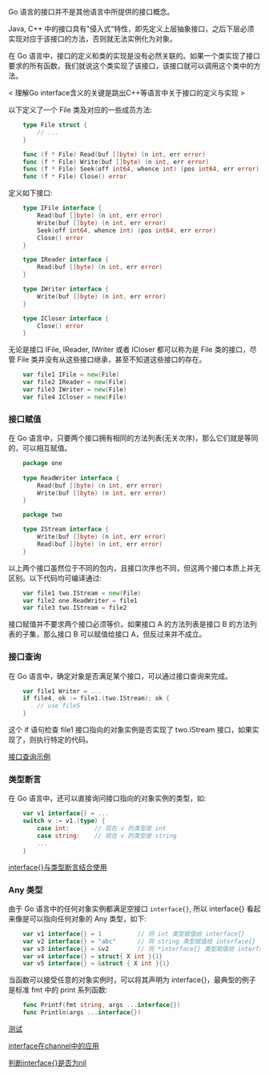 
Go 语言的接口并不是其他语言中所提供的接口概念。

Java, C++ 中的接口具有"侵入式"特性，即先定义上层抽象接口，之后下层必须实现对应于该接口的方法，否则就无法实例化为对象。

在 Go 语言中，接口的定义和类的实现是没有必然关联的。如果一个类实现了接口要求的所有函数，我们就说这个类实现了该接口，该接口就可以调用这个类中的方法。

< 理解Go interface含义的关键是跳出C++等语言中关于接口的定义与实现 >

以下定义了一个 File 类及对应的一些成员方法:
```go
    type File struct {
        // ...
    }

    func (f * File) Read(buf []byte) (n int, err error)
    func (f * File) Write(buf []byte) (n int, err error)
    func (f * File) Seek(off int64, whence int) (pos int64, err error)
    func (f * File) Close() error
```

定义如下接口:
```go
    type IFile interface {
        Read(buf []byte) (n int, err error)
        Write(buf []byte) (n int, err error)
        Seek(off int64, whence int) (pos int64, err error)
        Close() error
    }

    type IReader interface {
        Read(buf []byte) (n int, err error)
    }

    type IWriter interface {
        Write(buf []byte) (n int, err error)
    }

    type ICloser interface {
        Close() error
    }
```
无论是接口 IFile, IReader, IWriter 或者 ICloser 都可以称为是 File 类的接口，尽管 File 类并没有从这些接口继承，甚至不知道这些接口的存在。
```go
    var file1 IFile = new(File)
    var file2 IReader = new(File)
    var file3 IWriter = new(File)
    var file4 ICloser = new(File)
```


### 接口赋值

在 Go 语言中，只要两个接口拥有相同的方法列表(无关次序)，那么它们就是等同的，可以相互赋值。

```go
    package one
    
    type ReadWriter interface {
        Read(buf []byte) (n int, err error)
        Write(buf []byte) (n int, err error)
    }

    package two

    type IStream interface {
        Write(buf []byte) (n int, err error)
        Read(buf []byte) (n int, err error)
    }
```
以上两个接口虽然位于不同的包内，且接口次序也不同，但这两个接口本质上并无区别。以下代码均可编译通过:
```go
    var file1 two.IStream = new(File)
    var file2 one.ReadWriter = file1
    var file3 two.IStream = file2
```

接口赋值并不要求两个接口必须等价。如果接口 A 的方法列表是接口 B 的方法列表的子集，那么接口 B 可以赋值给接口 A，但反过来并不成立。


### 接口查询

在 Go 语言中，确定对象是否满足某个接口，可以通过接口查询来完成。
```go
    var file1 Writer = ...
    if file4, ok := file1.(two.IStream); ok {
        // use file5
    }
```
这个 if 语句检查 file1 接口指向的对象实例是否实现了 two.IStream 接口，如果实现了，则执行特定的代码。

[接口查询示例](t/03_interface_query.go)

### 类型断言

在 Go 语言中，还可以直接询问接口指向的对象实例的类型，如:
```go
    var v1 interface{} = ...
    switch v := v1.(type) {
        case int:       // 现在 v 的类型是 int
        case string:    // 现在 v 的类型是 string
        ...
    }
```

[interface{}与类型断言结合使用](t/03_interface_callback.go)


### Any 类型

由于 Go 语言中的任何对象实例都满足空接口 `interface{}`, 所以 interface{} 看起来像是可以指向任何对象的 Any 类型，如下:
```go
    var v1 interface{} = 1          // 将 int 类型赋值给 interface{}
    var v2 interface{} = "abc"      // 将 string 类型赋值给 interface{}
    var v3 interface{} = &v2        // 将 *interface{} 类型赋值给 interface{}
    var v4 interface{} = struct{ X int }{1}
    var v5 interface{} = &struct { X int }{1}
```

当函数可以接受任意的对象实例时，可以将其声明为 interface{}，最典型的例子是标准 fmt 中的 print 系列函数:
```go
    func Printf(fmt string, args ...interface{})
    func Println(args ...interface{})
```

[测试](t/03_any.go)

[interface在channel中的应用](t/03_interface_msg.go)

[判断interface{}是否为nil](t/03_interface_is_nil.go)
